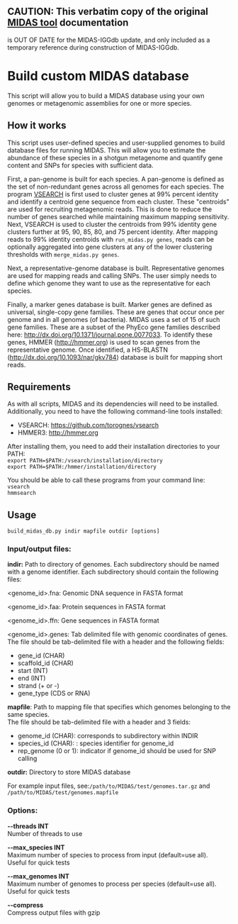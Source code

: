 ## CAUTION:  This verbatim copy of the original [MIDAS tool](https://github.com/snayfach/MIDAS) documentation
is OUT OF DATE for the MIDAS-IGGdb update, and only included as a temporary reference during
construction of MIDAS-IGGdb.

# Build custom MIDAS database

This script will allow you to build a MIDAS database using your own genomes or metagenomic assemblies for one or more species. 

## How it works

This script uses user-defined species and user-supplied genomes to build database files for running MIDAS. This will allow you to estimate the abundance of these species in a shotgun metagenome and quantify gene content and SNPs for species with sufficient data.

First, a pan-genome is built for each species. A pan-genome is defined as the set of non-redundant genes across all genomes for each species. The program [VSEARCH](https://github.com/torognes/vsearch) is first used to cluster genes at 99% percent identity and identify a centroid gene sequence from each cluster. These "centroids" are used for recruiting metagenomic reads. This is done to reduce the number of genes searched while maintaining maximum mapping sensitivity. Next, VSEARCH is used to cluster the centroids from 99% identity gene clusters further at 95, 90, 85, 80, and 75 percent identity. After mapping reads to 99% identity centroids with `run_midas.py genes`, reads can be optionally aggregated into gene clusters at any of the lower clustering thresholds with `merge_midas.py genes`.

Next, a representative-genome database is built. Representative genomes are used for mapping reads and calling SNPs. The user simply needs to define which genome they want to use as the representative for each species.

Finally, a marker genes database is built. Marker genes are defined as universal, single-copy gene families. These are genes that occur once per genome and in all genomes (of bacteria). MIDAS uses a set of 15 of such gene families. These are a subset of the PhyEco gene families described here: http://dx.doi.org/10.1371/journal.pone.0077033. To identify these genes, HMMER (http://hmmer.org) is used to scan genes from the representative genome. Once identified, a HS-BLASTN (http://dx.doi.org/10.1093/nar/gkv784) database is built for mapping short reads.

## Requirements
As with all scripts, MIDAS and its dependencies will need to be installed.  
Additionally, you need to have the following command-line tools installed:

* VSEARCH: https://github.com/torognes/vsearch
* HMMER3: http://hmmer.org

After installing them, you need to add their installation directories to your PATH:  
`export PATH=$PATH:/vsearch/installation/directory`  
`export PATH=$PATH:/hmmer/installation/directory`

You should be able to call these programs from your command line:  
`vsearch`  
`hmmsearch`

## Usage

`build_midas_db.py indir mapfile outdir [options]`

### Input/output files:

<b>indir:</b> Path to directory of genomes. Each subdirectory should be named with a genome identifier. Each subdirectory should contain the following files:
	
\<genome_id>.fna: Genomic DNA sequence in FASTA format    

\<genome_id>.faa: Protein sequences in FASTA format

\<genome_id>.ffn: Gene sequences in FASTA format

\<genome_id>.genes: Tab delimited file with genomic coordinates of genes. The file should be tab-delimited file with a header and the following fields:  

* gene_id (CHAR)
* scaffold_id (CHAR)
* start (INT)
* end (INT)
* strand (+ or -)
* gene_type (CDS or RNA)
 
<b>mapfile</b>: Path to mapping file that specifies which genomes belonging to the same species.  
The file should be tab-delimited file with a header and 3 fields:  

* genome_id (CHAR): corresponds to subdirectory within INDIR 
* species_id (CHAR): : species identifier for genome_id
* rep_genome (0 or 1): indicator if genome_id should be used for SNP calling

<b>outdir:</b> Directory to store MIDAS database

For example input files, see:`/path/to/MIDAS/test/genomes.tar.gz` and `/path/to/MIDAS/test/genomes.mapfile` 

### Options:

<b>--threads INT</b>  
Number of threads to use

<b>--max_species INT</b>  
Maximum number of species to process from input (default=use all).  
Useful for quick tests

<b>--max_genomes INT</b>  
Maximum number of genomes to process per species (default=use all).  
Useful for quick tests

<b>--compress</b>              
Compress output files with gzip
